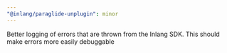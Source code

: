 ```yaml
---
"@inlang/paraglide-unplugin": minor
---
```


Better logging of errors that are thrown from the Inlang SDK. This should make errors more easily debuggable
